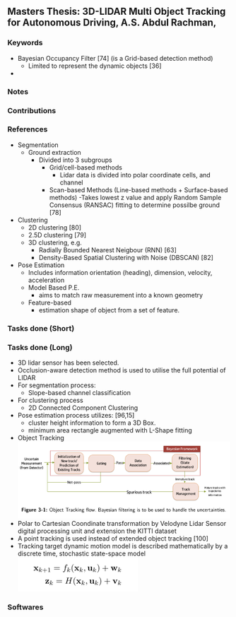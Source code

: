 ## Masters Thesis: 3D-LIDAR Multi Object Tracking for Autonomous Driving, A.S. Abdul Rachman, 

### Keywords
- Bayesian Occupancy Filter  [74] (is a Grid-based detection method)
  - Limited to represent the dynamic objects [36]
- 

### Notes


### Contributions



### References
- Segmentation 
  - Ground extraction 
    - Divided into 3 subgroups
      - Grid/cell-based methods
        - Lidar data is divided into polar coordinate cells, and channel
      - Scan-based Methods (Line-based methods + Surface-based methods)
        -Takes lowest z value and apply Random Sample Consensus (RANSAC) fitting to determine possilbe ground [78]
- Clustering
  - 2D clustering [80]
  - 2.5D clustering [79]
  - 3D clustering, e.g. 
    - Radially Bounded Nearest Neigbour (RNN) [63]
    - Density-Based Spatial Clustering with Noise (DBSCAN) [82]
- Pose Estimation
  - Includes information orientation (heading), dimension, velocity, acceleration
  - Model Based P.E.
    - aims to match raw measurement into a known geometry
  - Feature-based 
    - estimation shape of object from a set of feature. 


### Tasks done (Short) 


### Tasks done (Long) 
- 3D lidar sensor has been selected.
- Occlusion-aware detection method is used to utilise the full potential of LIDAR
- For segmentation process:
  - Slope-based channel classification
- For clustering process  
  - 2D Connected Component Clustering 
- Pose estimation process utilizes: [96,15]
  - cluster height information to form a 3D Box. 
  - minimum area rectangle augmented with L-Shape fitting 
- Object Tracking
![](/images/2022-03-25-15-10-50.png)
- Polar to Cartesian Coondinate transformation by Velodyne Lidar Sensor digital processing unit and extension the KITTI dataset
- A point tracking is used instead of extended object tracking [100]
- Tracking target dynamic motion model is described mathematically by a discrete time, stochastic state-space model
![](/images/2022-03-25-15-29-31.png)



### Softwares

